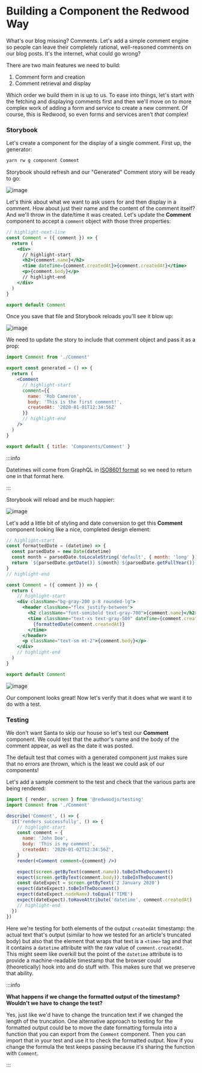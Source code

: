 # Building a Component the Redwood Way

What's our blog missing? Comments. Let's add a simple comment engine so people can leave
their completely rational, well-reasoned comments on our blog posts. It's the internet,
what could go wrong?

There are two main features we need to build:

1. Comment form and creation
2. Comment retrieval and display

Which order we build them in is up to us. To ease into things, let's start with the fetching and displaying comments first and then we'll move on to more complex work of adding a form and service to create a new comment. Of course, this is Redwood, so even forms and services aren't *that* complex!

### Storybook

Let's create a component for the display of a single comment. First up, the generator:

```bash
yarn rw g component Comment
```

Storybook should refresh and our "Generated" Comment story will be ready to go:

![image](https://user-images.githubusercontent.com/300/153475744-2e3151f9-b39c-4823-b2ef-539513cd4005.png)

Let's think about what we want to ask users for and then display in a comment. How about just their name and the content of the comment itself? And we'll throw in the date/time it was created. Let's update the **Comment** component to accept a `comment` object with those three properties:

```jsx title="web/src/components/Comment/Comment.js"
// highlight-next-line
const Comment = ({ comment }) => {
  return (
    <div>
      // highlight-start
      <h2>{comment.name}</h2>
      <time dateTime={comment.createdAt}>{comment.createdAt}</time>
      <p>{comment.body}</p>
      // highlight-end
    </div>
  )
}

export default Comment
```

Once you save that file and Storybook reloads you'll see it blow up:

![image](https://user-images.githubusercontent.com/300/153475904-8f53cb09-3798-4e5a-9b6a-1ff1df98f93f.png)

We need to update the story to include that comment object and pass it as a prop:

```jsx title="web/src/components/Comment/Comment.stories.js"
import Comment from './Comment'

export const generated = () => {
  return (
    <Comment
      // highlight-start
      comment={{
        name: 'Rob Cameron',
        body: 'This is the first comment!',
        createdAt: '2020-01-01T12:34:56Z'
      }}
      // highlight-end
    />
  )
}

export default { title: 'Components/Comment' }
```

:::info

Datetimes will come from GraphQL in [ISO8601 format](https://en.wikipedia.org/wiki/ISO_8601#Times) so we need to return one in that format here.

:::

Storybook will reload and be much happier:

![image](https://user-images.githubusercontent.com/300/153476049-8ac31858-3014-47b5-807c-02b32d5a3ab0.png)

Let's add a little bit of styling and date conversion to get this **Comment** component looking like a nice, completed design element:

```jsx title="web/src/components/Comment/Comment.js"
// highlight-start
const formattedDate = (datetime) => {
  const parsedDate = new Date(datetime)
  const month = parsedDate.toLocaleString('default', { month: 'long' })
  return `${parsedDate.getDate()} ${month} ${parsedDate.getFullYear()}`
}
// highlight-end

const Comment = ({ comment }) => {
  return (
    // highlight-start
    <div className="bg-gray-200 p-8 rounded-lg">
      <header className="flex justify-between">
        <h2 className="font-semibold text-gray-700">{comment.name}</h2>
        <time className="text-xs text-gray-500" dateTime={comment.createdAt}>
          {formattedDate(comment.createdAt)}
        </time>
      </header>
      <p className="text-sm mt-2">{comment.body}</p>
    </div>
    // highlight-end
  )
}

export default Comment
```

![image](https://user-images.githubusercontent.com/300/153476305-017c6cf8-a2dd-4da0-a6ef-487d91a562df.png)

Our component looks great! Now let's verify that it does what we want it to do with a test.

### Testing

We don't want Santa to skip our house so let's test our **Comment** component. We could test that the author's name and the body of the comment appear, as well as the date it was posted.

The default test that comes with a generated component just makes sure that no errors are thrown, which is the least we could ask of our components!

Let's add a sample comment to the test and check that the various parts are being rendered:

```jsx title="web/src/components/Comment.test.js"
import { render, screen } from '@redwoodjs/testing'
import Comment from './Comment'

describe('Comment', () => {
  it('renders successfully', () => {
    // highlight-start
    const comment = {
      name: 'John Doe',
      body: 'This is my comment',
      createdAt: '2020-01-02T12:34:56Z',
    }
    render(<Comment comment={comment} />)

    expect(screen.getByText(comment.name)).toBeInTheDocument()
    expect(screen.getByText(comment.body)).toBeInTheDocument()
    const dateExpect = screen.getByText('2 January 2020')
    expect(dateExpect).toBeInTheDocument()
    expect(dateExpect.nodeName).toEqual('TIME')
    expect(dateExpect).toHaveAttribute('datetime', comment.createdAt)
    // highlight-end
  })
})
```

Here we're testing for both elements of the output `createdAt` timestamp: the actual text that's output (similar to how we tested for an article's truncated body) but also that the element that wraps that text is a `<time>` tag and that it contains a `datetime` attribute with the raw value of `comment.createdAt`. This might seem like overkill but the point of the `datetime` attribute is to provide a machine-readable timestamp that the browser could (theoretically) hook into and do stuff with. This makes sure that we preserve that ability.

:::info

**What happens if we change the formatted output of the timestamp? Wouldn't we have to change the test?**

Yes, just like we'd have to change the truncation text if we changed the length of the truncation. One alternative approach to testing for the formatted output could be to move the date formatting formula into a function that you can export from the `Comment` component. Then you can import that in your test and use it to check the formatted output. Now if you change the formula the test keeps passing because it's sharing the function with `Comment`.

:::
